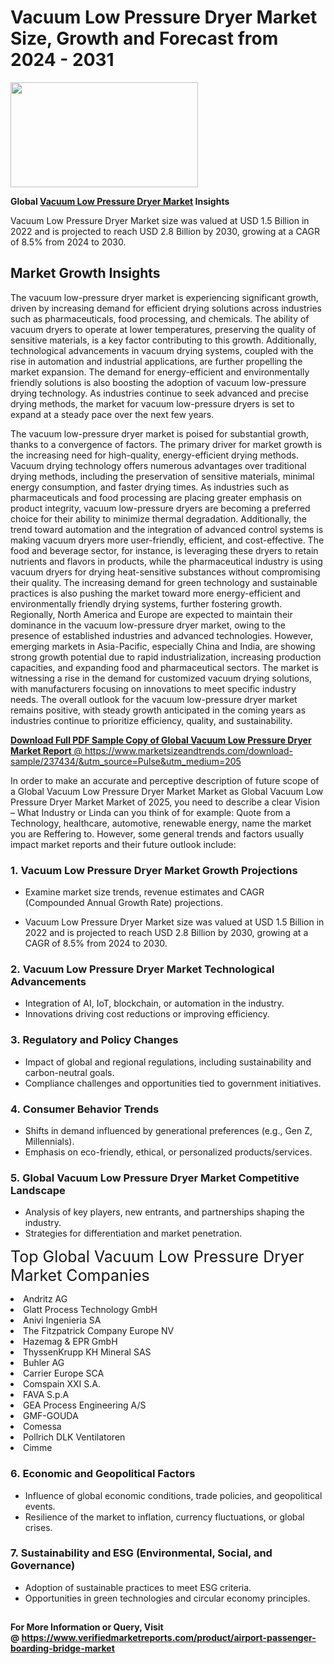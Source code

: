 <H1>Vacuum Low Pressure Dryer Market Size, Growth and Forecast from 2024 - 2031</H1><img class="aligncenter size-medium wp-image-584254" src="https://thirdeyenews.in/wp-content/uploads/2024/09/Global-Market-Research-300x168.jpeg" alt="" width="300" height="168" /><p><strong>Global&nbsp;<a href="https://www.marketsizeandtrends.com/download-sample/237434/&amp;utm_source=Pulse&amp;utm_medium=205">Vacuum Low Pressure Dryer Market</a> Insights</strong></p><p>Vacuum Low Pressure Dryer Market size was valued at USD 1.5 Billion in 2022 and is projected to reach USD 2.8 Billion by 2030, growing at a CAGR of 8.5% from 2024 to 2030.</p><p><h2>Market Growth Insights</h2> <p>The vacuum low-pressure dryer market is experiencing significant growth, driven by increasing demand for efficient drying solutions across industries such as pharmaceuticals, food processing, and chemicals. The ability of vacuum dryers to operate at lower temperatures, preserving the quality of sensitive materials, is a key factor contributing to this growth. Additionally, technological advancements in vacuum drying systems, coupled with the rise in automation and industrial applications, are further propelling the market expansion. The demand for energy-efficient and environmentally friendly solutions is also boosting the adoption of vacuum low-pressure drying technology. As industries continue to seek advanced and precise drying methods, the market for vacuum low-pressure dryers is set to expand at a steady pace over the next few years.</p> <p><a href="#"></a></p> <p>The vacuum low-pressure dryer market is poised for substantial growth, thanks to a convergence of factors. The primary driver for market growth is the increasing need for high-quality, energy-efficient drying methods. Vacuum drying technology offers numerous advantages over traditional drying methods, including the preservation of sensitive materials, minimal energy consumption, and faster drying times. As industries such as pharmaceuticals and food processing are placing greater emphasis on product integrity, vacuum low-pressure dryers are becoming a preferred choice for their ability to minimize thermal degradation. Additionally, the trend toward automation and the integration of advanced control systems is making vacuum dryers more user-friendly, efficient, and cost-effective. The food and beverage sector, for instance, is leveraging these dryers to retain nutrients and flavors in products, while the pharmaceutical industry is using vacuum dryers for drying heat-sensitive substances without compromising their quality. The increasing demand for green technology and sustainable practices is also pushing the market toward more energy-efficient and environmentally friendly drying systems, further fostering growth. Regionally, North America and Europe are expected to maintain their dominance in the vacuum low-pressure dryer market, owing to the presence of established industries and advanced technologies. However, emerging markets in Asia-Pacific, especially China and India, are showing strong growth potential due to rapid industrialization, increasing production capacities, and expanding food and pharmaceutical sectors. The market is witnessing a rise in the demand for customized vacuum drying solutions, with manufacturers focusing on innovations to meet specific industry needs. The overall outlook for the vacuum low-pressure dryer market remains positive, with steady growth anticipated in the coming years as industries continue to prioritize efficiency, quality, and sustainability.</p> <p><a href="#"></p><p><span class=""><strong>Download Full PDF Sample Copy of Global Vacuum Low Pressure Dryer Market Report</strong> @ <a href="https://www.marketsizeandtrends.com/download-sample/237434/&amp;utm_source=Pulse&amp;utm_medium=205" target="_blank">https://www.marketsizeandtrends.com/download-sample/237434/&amp;utm_source=Pulse&amp;utm_medium=205</a></span></p><p>In order to make an accurate and perceptive description of future scope of a Global&nbsp;Vacuum Low Pressure Dryer Market Market as Global&nbsp;Vacuum Low Pressure Dryer Market Market of 2025, you need to describe a clear Vision &ndash; What Industry or Linda can you think of for example: Quote from a Technology, healthcare, automotive, renewable energy, name the market you are Reffering to. However, some general trends and factors usually impact market reports and their future outlook include:</p><h3>1.&nbsp;<strong>Vacuum Low Pressure Dryer Market Growth Projections</strong></h3><ul><li>Examine market size trends, revenue estimates and CAGR (Compounded Annual Growth Rate) projections.</li><li><p>Vacuum Low Pressure Dryer Market size was valued at USD 1.5 Billion in 2022 and is projected to reach USD 2.8 Billion by 2030, growing at a CAGR of 8.5% from 2024 to 2030.</p></li></ul><h3>2.&nbsp;<strong>Vacuum Low Pressure Dryer Market Technological Advancements</strong></h3><ul><li>Integration of AI, IoT, blockchain, or automation in the industry.</li><li>Innovations driving cost reductions or improving efficiency.</li></ul><h3>3.&nbsp;<strong>Regulatory and Policy Changes</strong></h3><ul><li>Impact of global and regional regulations, including sustainability and carbon-neutral goals.</li><li>Compliance challenges and opportunities tied to government initiatives.</li></ul><h3>4.&nbsp;<strong>Consumer Behavior Trends</strong></h3><ul><li>Shifts in demand influenced by generational preferences (e.g., Gen Z, Millennials).</li><li>Emphasis on eco-friendly, ethical, or personalized products/services.</li></ul><h3>5.&nbsp;<strong>Global Vacuum Low Pressure Dryer Market Competitive Landscape</strong></h3><ul><li>Analysis of key players, new entrants, and partnerships shaping the industry.</li><li>Strategies for differentiation and market penetration.</li></ul><p data-pm-slice="1 1 []"><span style="color: inherit; font-family: inherit; font-size: 25px;">Top Global Vacuum Low Pressure Dryer Market Companies</span></p><div class="" data-test-id=""><p><li>Andritz AG</li><li> Glatt Process Technology GmbH</li><li> Anivi Ingenieria SA</li><li> The Fitzpatrick Company Europe NV</li><li> Hazemag & EPR GmbH</li><li> ThyssenKrupp KH Mineral SAS</li><li> Buhler AG</li><li> Carrier Europe SCA</li><li> Comspain XXI S.A.</li><li> FAVA S.p.A</li><li> GEA Process Engineering A/S</li><li> GMF-GOUDA</li><li> Comessa</li><li> Pollrich DLK Ventilatoren</li><li> Cimme</li></p></div><h3>6.&nbsp;<strong>Economic and Geopolitical Factors</strong></h3><ul><li>Influence of global economic conditions, trade policies, and geopolitical events.</li><li>Resilience of the market to inflation, currency fluctuations, or global crises.</li></ul><h3>7.&nbsp;<strong>Sustainability and ESG (Environmental, Social, and Governance)</strong></h3><ul><li>Adoption of sustainable practices to meet ESG criteria.</li><li>Opportunities in green technologies and circular economy principles.</li></ul><h2><strong style="font-size: 14px;">For More Information or Query, Visit @&nbsp;</strong><a style="background-color: #ffffff; font-size: 14px;" href="https://www.marketsizeandtrends.com/report/vacuum-low-pressure-dryer-market/" target="_blank">https://www.verifiedmarketreports.com/product/airport-passenger-boarding-bridge-market</a></h2>
